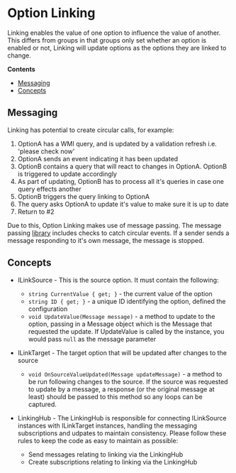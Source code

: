 # Option Linking

Linking enables the value of one option to influence the value of another. This differs from groups in that groups only set whether an option is enabled or not, Linking will update options as the options they are linked to change.

**Contents**
* [Messaging](#messaging)
* [Concepts](#concepts)

## Messaging

Linking has potential to create circular calls, for example:

1. OptionA has a WMI query, and is updated by a validation refresh i.e. 'please check now'
2. OptionA sends an event indicating it has been updated
3. OptionB contains a query that will react to changes in OptionA. OptionB is triggered to update accordingly
4. As part of updating, OptionB has to process all it's queries in case one query effects another
5. OptionB triggers the query linking to OptionA
6. The query asks OptionA to update it's value to make sure it is up to date
7. Return to #2

Due to this, Option Linking makes use of message passing. The message passing [library](Messaging.md) includes checks to catch circular events. If a sender sends a message responding to it's own message, the message is stopped.

## Concepts

* ILinkSource - This is the source option. It must contain the following:
    * ```string CurrentValue { get; }``` - the current value of the option
    * ```string ID { get; }``` - a unique ID identifying the option, defined the configuration
    * ```void UpdateValue(Message message)``` - a method to update to the option, passing in a Message object which is the Message that requested the update. If UpdateValue is called by the instance, you would pass ```null``` as the message parameter

* ILinkTarget - The target option that will be updated after changes to the source
  * ```void OnSourceValueUpdated(Message updateMessage)``` - a method to be run following changes to the source. If the source was requested to update by a message, a response (or the original message at least) should be passed to this method so any loops can be captured. 

* LinkingHub - The LinkingHub is responsible for connecting ILinkSource instances with ILinkTarget instances, handling the messaging subscriptions and udpates to maintain consistency. Please follow these rules to keep the code as easy to maintain as possible:
  * Send messages relating to linking via the LinkingHub
  * Create subscriptions relating to linking via the LinkingHub